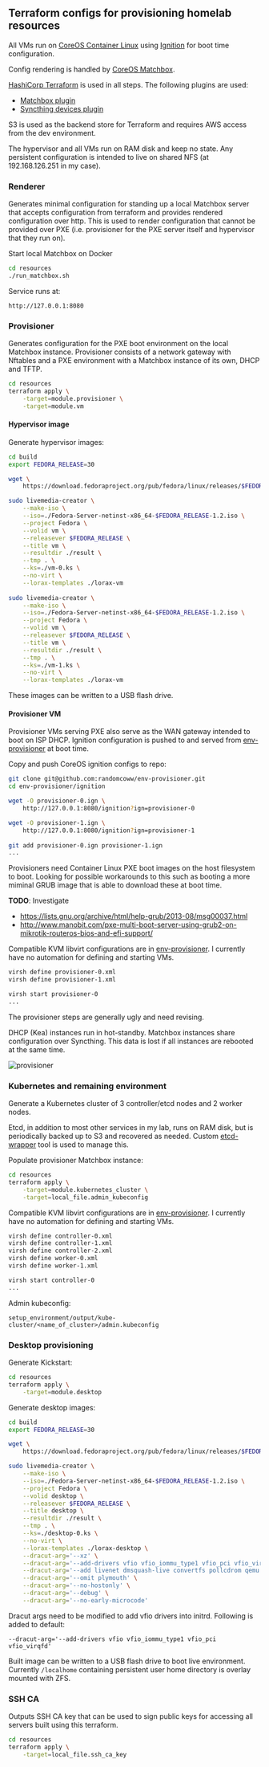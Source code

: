 ## Terraform configs for provisioning homelab resources

All VMs run on [CoreOS Container Linux](https://coreos.com/os/docs/latest/) using [Ignition](https://coreos.com/ignition/docs/latest/) for boot time configuration.

Config rendering is handled by [CoreOS Matchbox](https://github.com/coreos/matchbox/).

[HashiCorp Terraform](https://www.hashicorp.com/products/terraform) is used in all steps. The following plugins are used:
- [Matchbox plugin](https://github.com/coreos/terraform-provider-matchbox)
- [Syncthing devices plugin](https://github.com/randomcoww/terraform-provider-syncthing)

S3 is used as the backend store for Terraform and requires AWS access from the dev environment.

The hypervisor and all VMs run on RAM disk and keep no state. Any persistent configuration is intended to live on shared NFS (at 192.168.126.251 in my case).

### Renderer

Generates minimal configuration for standing up a local Matchbox server that accepts configuration from terraform and provides rendered configuration over http.
This is used to render configuration that cannot be provided over PXE (i.e. provisioner for the PXE server itself and hypervisor that they run on).

Start local Matchbox on Docker
```bash
cd resources
./run_matchbox.sh
```

Service runs at:
```
http://127.0.0.1:8080
```

### Provisioner

Generates configuration for the PXE boot environment on the local Matchbox instance. Provisioner consists of a network gateway with Nftables and a PXE environment with a Matchbox instance of its own, DHCP and TFTP.

```bash
cd resources
terraform apply \
    -target=module.provisioner \
    -target=module.vm
```

#### Hypervisor image

Generate hypervisor images:
```bash
cd build
export FEDORA_RELEASE=30

wget \
    https://download.fedoraproject.org/pub/fedora/linux/releases/$FEDORA_RELEASE/Server/x86_64/iso/Fedora-Server-netinst-x86_64-$FEDORA_RELEASE-1.2.iso

sudo livemedia-creator \
    --make-iso \
    --iso=./Fedora-Server-netinst-x86_64-$FEDORA_RELEASE-1.2.iso \
    --project Fedora \
    --volid vm \
    --releasever $FEDORA_RELEASE \
    --title vm \
    --resultdir ./result \
    --tmp . \
    --ks=./vm-0.ks \
    --no-virt \
    --lorax-templates ./lorax-vm
    
sudo livemedia-creator \
    --make-iso \
    --iso=./Fedora-Server-netinst-x86_64-$FEDORA_RELEASE-1.2.iso \
    --project Fedora \
    --volid vm \
    --releasever $FEDORA_RELEASE \
    --title vm \
    --resultdir ./result \
    --tmp . \
    --ks=./vm-1.ks \
    --no-virt \
    --lorax-templates ./lorax-vm
```
These images can be written to a USB flash drive.

#### Provisioner VM

Provisioner VMs serving PXE also serve as the WAN gateway intended to boot on ISP DHCP. Ignition configuration is pushed to and served from [env-provisioner](https://github.com/randomcoww/env-provisioner) at boot time.

Copy and push CoreOS ignition configs to repo:
```bash
git clone git@github.com:randomcoww/env-provisioner.git
cd env-provisioner/ignition

wget -O provisioner-0.ign \
    http://127.0.0.1:8080/ignition?ign=provisioner-0

wget -O provisioner-1.ign \
    http://127.0.0.1:8080/ignition?ign=provisioner-1
    
git add provisioner-0.ign provisioner-1.ign
...
```

Provisioners need Container Linux PXE boot images on the host filesystem to boot. Looking for possible workarounds to this such as booting a more miminal GRUB image that is able to download these at boot time.

**TODO**: Investigate
* https://lists.gnu.org/archive/html/help-grub/2013-08/msg00037.html
* http://www.manobit.com/pxe-multi-boot-server-using-grub2-on-mikrotik-routeros-bios-and-efi-support/

Compatible KVM libvirt configurations are in [env-provisioner](https://github.com/randomcoww/env-provisioner). I currently have no automation for defining and starting VMs.
```bash
virsh define provisioner-0.xml
virsh define provisioner-1.xml

virsh start provisioner-0
...
```

The provisioner steps are generally ugly and need revising.

DHCP (Kea) instances run in hot-standby. Matchbox instances share configuration over Syncthing. This data is lost if all instances are rebooted at the same time.

![provisioner](images/provisioner.png)

### Kubernetes and remaining environment

Generate a Kubernetes cluster of 3 controller/etcd nodes and 2 worker nodes.

Etcd, in addition to most other services in my lab, runs on RAM disk, but is periodically backed up to S3 and recovered as needed. Custom [etcd-wrapper](https://github.com/randomcoww/etcd-wrapper) tool is used to manage this.

Populate provisioner Matchbox instance:
```bash
cd resources
terraform apply \
    -target=module.kubernetes_cluster \
    -target=local_file.admin_kubeconfig
```

Compatible KVM libvirt configurations are in [env-provisioner](https://github.com/randomcoww/env-provisioner). I currently have no automation for defining and starting VMs.
```bash
virsh define controller-0.xml
virsh define controller-1.xml
virsh define controller-2.xml
virsh define worker-0.xml
virsh define worker-1.xml

virsh start controller-0
...
```

Admin kubeconfig:
```
setup_environment/output/kube-cluster/<name_of_cluster>/admin.kubeconfig
```

### Desktop provisioning

Generate Kickstart:
```bash
cd resources
terraform apply \
    -target=module.desktop
```

Generate desktop images:
```bash
cd build
export FEDORA_RELEASE=30

wget \
    https://download.fedoraproject.org/pub/fedora/linux/releases/$FEDORA_RELEASE/Server/x86_64/iso/Fedora-Server-netinst-x86_64-$FEDORA_RELEASE-1.2.iso

sudo livemedia-creator \
    --make-iso \
    --iso=./Fedora-Server-netinst-x86_64-$FEDORA_RELEASE-1.2.iso \
    --project Fedora \
    --volid desktop \
    --releasever $FEDORA_RELEASE \
    --title desktop \
    --resultdir ./result \
    --tmp . \
    --ks=./desktop-0.ks \
    --no-virt \
    --lorax-templates ./lorax-desktop \
    --dracut-arg='--xz' \
    --dracut-arg='--add-drivers vfio vfio_iommu_type1 vfio_pci vfio_virqfd' \
    --dracut-arg='--add livenet dmsquash-live convertfs pollcdrom qemu qemu-net' \
    --dracut-arg='--omit plymouth' \
    --dracut-arg='--no-hostonly' \
    --dracut-arg='--debug' \
    --dracut-arg='--no-early-microcode'
```

Dracut args need to be modified to add vfio drivers into initrd. Following is added to default:
```
--dracut-arg='--add-drivers vfio vfio_iommu_type1 vfio_pci vfio_virqfd'
```

Built image can be written to a USB flash drive to boot live environment. Currently `/localhome` containing persistent user home directory is overlay mounted with ZFS.

### SSH CA

Outputs SSH CA key that can be used to sign public keys for accessing all servers built using this terraform.

```bash
cd resources
terraform apply \
    -target=local_file.ssh_ca_key
```

